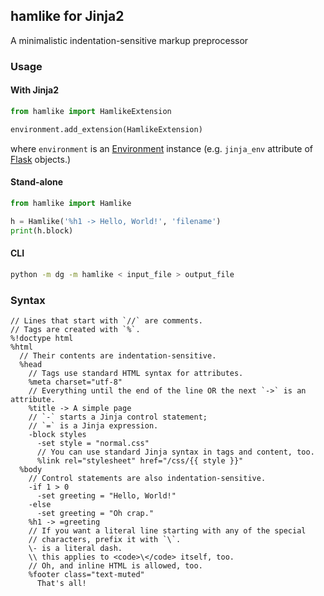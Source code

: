 ## hamlike for Jinja2

A minimalistic indentation-sensitive markup preprocessor

### Usage

#### With Jinja2

```python
from hamlike import HamlikeExtension

environment.add_extension(HamlikeExtension)
```

where `environment` is an [Environment](http://jinja.pocoo.org/docs/api/#high-level-api) instance
(e.g. `jinja_env` attribute of [Flask](http://flask.pocoo.org/docs/api/#application-object) objects.)

#### Stand-alone

```python
from hamlike import Hamlike

h = Hamlike('%h1 -> Hello, World!', 'filename')
print(h.block)
```

#### CLI

```sh
python -m dg -m hamlike < input_file > output_file
```

### Syntax

```
// Lines that start with `//` are comments.
// Tags are created with `%`.
%!doctype html
%html
  // Their contents are indentation-sensitive.
  %head
    // Tags use standard HTML syntax for attributes.
    %meta charset="utf-8"
    // Everything until the end of the line OR the next `->` is an attribute.
    %title -> A simple page
    // `-` starts a Jinja control statement;
    // `=` is a Jinja expression.
    -block styles
      -set style = "normal.css"
      // You can use standard Jinja syntax in tags and content, too.
      %link rel="stylesheet" href="/css/{{ style }}"
  %body
    // Control statements are also indentation-sensitive.
    -if 1 > 0
      -set greeting = "Hello, World!"
    -else
      -set greeting = "Oh crap."
    %h1 -> =greeting
    // If you want a literal line starting with any of the special
    // characters, prefix it with `\`.
    \- is a literal dash.
    \\ this applies to <code>\</code> itself, too.
    // Oh, and inline HTML is allowed, too.
    %footer class="text-muted"
      That's all!
```

